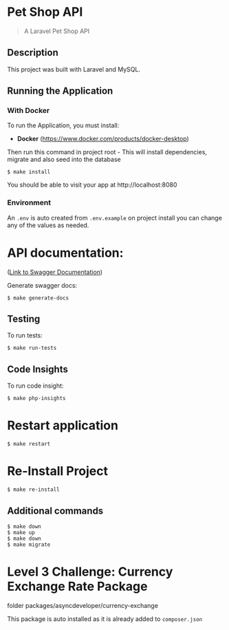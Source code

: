 # Pet Shop API

> A Laravel Pet Shop API 

## Description
This project was built with Laravel and MySQL.

## Running the Application

### With Docker
To run the Application, you must install:
- **Docker** (https://www.docker.com/products/docker-desktop)

Then run this command in project root - This will install dependencies, migrate and also seed into the database
```console
$ make install
```

You should be able to visit your app at http://localhost:8080

### Environment
An `.env` is auto created from `.env.example` on project install you can change any of the values as needed. 

# API documentation:
([Link to Swagger Documentation](http://localhost:8080/api/documentation))

Generate swagger docs:
```console
$ make generate-docs
```

## Testing
To run tests:
```console
$ make run-tests
```

## Code Insights
To run code insight:
```console
$ make php-insights
```

# Restart application
```console
$ make restart
```

# Re-Install Project
```console
$ make re-install
```

## Additional commands

```console
$ make down
$ make up
$ make down
$ make migrate
```

# Level 3 Challenge: Currency Exchange Rate Package
folder packages/asyncdeveloper/currency-exchange

This package is auto installed as it is already added to `composer.json`

